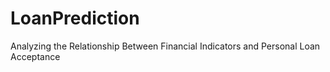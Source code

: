 # LoanPrediction
Analyzing the Relationship Between Financial Indicators and Personal Loan Acceptance
